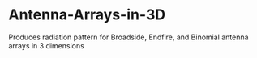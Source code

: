 # Antenna-Arrays-in-3D
Produces radiation pattern for Broadside, Endfire, and Binomial antenna arrays in 3 dimensions
